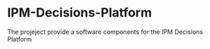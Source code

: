 # IPM-Decisions-Platform
The projeject provide a software components for the IPM Decisions Platform
